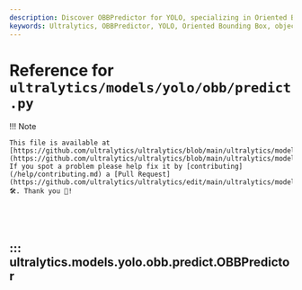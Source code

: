 ```yaml
---
description: Discover OBBPredictor for YOLO, specializing in Oriented Bounding Box predictions. Essential for advanced object detection with Ultralytics YOLO.
keywords: Ultralytics, OBBPredictor, YOLO, Oriented Bounding Box, object detection, advanced object detection, YOLO model, deep learning, AI, machine learning, computer vision, OBB detection
---
```


# Reference for `ultralytics/models/yolo/obb/predict.py`

!!! Note

    This file is available at [https://github.com/ultralytics/ultralytics/blob/main/ultralytics/models/yolo/obb/predict.py](https://github.com/ultralytics/ultralytics/blob/main/ultralytics/models/yolo/obb/predict.py). If you spot a problem please help fix it by [contributing](/help/contributing.md) a [Pull Request](https://github.com/ultralytics/ultralytics/edit/main/ultralytics/models/yolo/obb/predict.py) 🛠️. Thank you 🙏!

<br><br>

## ::: ultralytics.models.yolo.obb.predict.OBBPredictor

<br><br>
